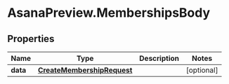# AsanaPreview.MembershipsBody

## Properties
Name | Type | Description | Notes
------------ | ------------- | ------------- | -------------
**data** | [**CreateMembershipRequest**](CreateMembershipRequest.md) |  | [optional] 
